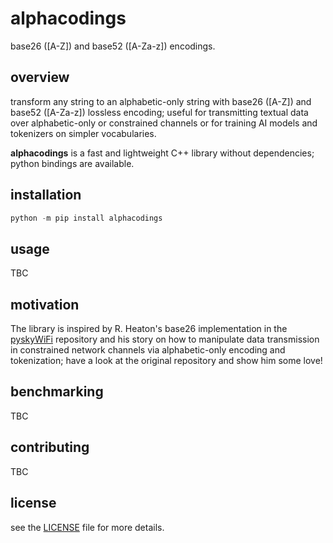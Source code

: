 # alphacodings

base26 ([A-Z]) and base52 ([A-Za-z]) encodings.

## overview

transform any string to an alphabetic-only string with base26 ([A-Z]) and base52 ([A-Za-z]) lossless encoding; useful for transmitting textual data over alphabetic-only or constrained channels or for training AI models and tokenizers on simpler vocabularies.

**alphacodings** is a fast and lightweight C++ library without dependencies; python bindings are available.

## installation

```python
python -m pip install alphacodings
```

## usage

TBC

## motivation

The library is inspired by R. Heaton's base26 implementation in the [pyskyWiFi](https://github.com/robert/PySkyWiFi) repository and his story on how to manipulate data transmission in constrained network channels via alphabetic-only encoding and tokenization; have a look at the original repository and show him some love!

## benchmarking

TBC

## contributing 

TBC

## license

see the [LICENSE](LICENSE) file for more details.
